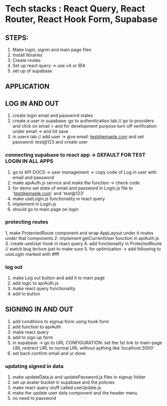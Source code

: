 # Tech stacks : React Query, React Router, React Hook Form, Supabase

## STEPS:

1. Make login, signin and main page files
2. Install libraries
3. Create routes
4. Set up react query -> use v4 or @4
5. set up of supabase

## APPLICATION

## LOG IN AND OUT

1. create login email and password states
2. create a user in supabase: go to authentication tab // go to providers and click on email > and for development purpose turn off verification under email -> and hit save
3. in users tab // add user -> give email: test@emaple.com and set password: test@123 and create user

### connecting supabase to react app -> DEFAULT FOR TEST LOGIN IN ALL APPS

1. go to API DOCS -> user management -> copy code of Log in user with email and password
2. make apiAuth.js service and make the function -> check code
3. for demo set state of email and password in Login.js file to 'test@emaple.com' and 'test@123'
4. make useLogin.js functionality in react query
5. implement in Login.js
6. should go to main page on login

### protecting routes

1, make ProtectedRoute component and wrap AppLayout under it routes under that components 2. implement getCurrentUser function in apiAuth.js 3. create useUser hook in react query 4. add functionality in ProtectedRoute // watch bug lecture just to make sure 5. for optimization -> add following to useLogin marked with #fff

### log out

1. make Log out button and add it to main page
2. add logic to apiAuth.js
3. make react query functionality
4. add to button

## SIGNING IN AND OUT

1. add conditions to signup form using hook form
2. add function to apiAuth
3. make react query
4. add to sign up form
5. in supabase -> go to URL CONFIGURATION: set the 1st link to main-page URL
   redirect URL to normal URL without aything like 'localhost:3000'
6. set back confirm email and ur done

### updating signed in data

1. make updateData.js and updatePassword.js files in signup folder
2. set up avatar bucket in supabase and the policies
3. make react query stuff called useUpdate.js
4. make the update user data component and the header menu
5. no need to password